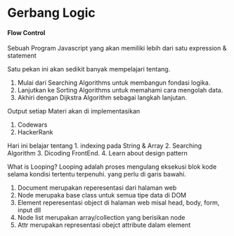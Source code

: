 # Gerbang Logic


#### Flow Control 
Sebuah Program Javascript yang akan memiliki lebih dari satu expression & statement 


Satu pekan ini akan sedikit banyak mempelajari tentang. 
1. Mulai dari Searching Algorithms untuk membangun fondasi logika.
2. Lanjutkan ke Sorting Algorithms untuk memahami cara mengolah data.
3. Akhiri dengan Dijkstra Algorithm sebagai langkah lanjutan.

Output setiap Materi akan di implementasikan
1. Codewars
2. HackerRank

Hari ini belajar tentang
    1. indexing pada String & Array 
    2. Searching Algorithm 
    3. Dicoding FrontEnd. 
    4. Learn about design pattern
    
What is Looping? 
Looping adalah proses mengulang eksekusi blok kode selama kondisi tertentu terpenuhi. yang perlu di garis bawahi.

1. Document merupakan reperesentasi dari halaman web
2. Node merupaka base class untuk semua tipe data di DOM 
3. Element reperesentasi object di halaman web misal head, body, form, input dll
4. Node list merupakan array/collection yang berisikan node
5. Attr merupakan representasi obejct attribute dalam element 